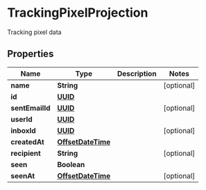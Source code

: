 

# TrackingPixelProjection

Tracking pixel data
## Properties

Name | Type | Description | Notes
------------ | ------------- | ------------- | -------------
**name** | **String** |  |  [optional]
**id** | [**UUID**](UUID) |  | 
**sentEmailId** | [**UUID**](UUID) |  |  [optional]
**userId** | [**UUID**](UUID) |  | 
**inboxId** | [**UUID**](UUID) |  |  [optional]
**createdAt** | [**OffsetDateTime**](OffsetDateTime) |  | 
**recipient** | **String** |  |  [optional]
**seen** | **Boolean** |  | 
**seenAt** | [**OffsetDateTime**](OffsetDateTime) |  |  [optional]



